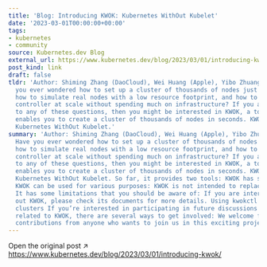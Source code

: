 ```yaml
---
title: 'Blog: Introducing KWOK: Kubernetes WithOut Kubelet'
date: '2023-03-01T00:00:00+00:00'
tags:
- kubernetes
- community
source: Kubernetes.dev Blog
external_url: https://www.kubernetes.dev/blog/2023/03/01/introducing-kwok/
post_kind: link
draft: false
tldr: 'Author: Shiming Zhang (DaoCloud), Wei Huang (Apple), Yibo Zhuang (Apple) Have
  you ever wondered how to set up a cluster of thousands of nodes just in seconds,
  how to simulate real nodes with a low resource footprint, and how to test your Kubernetes
  controller at scale without spending much on infrastructure? If you answered “yes”
  to any of these questions, then you might be interested in KWOK, a toolkit that
  enables you to create a cluster of thousands of nodes in seconds. KWOK stands for
  Kubernetes WithOut Kubelet.'
summary: 'Author: Shiming Zhang (DaoCloud), Wei Huang (Apple), Yibo Zhuang (Apple)
  Have you ever wondered how to set up a cluster of thousands of nodes just in seconds,
  how to simulate real nodes with a low resource footprint, and how to test your Kubernetes
  controller at scale without spending much on infrastructure? If you answered “yes”
  to any of these questions, then you might be interested in KWOK, a toolkit that
  enables you to create a cluster of thousands of nodes in seconds. KWOK stands for
  Kubernetes WithOut Kubelet. So far, it provides two tools: KWOK has several advantages:
  KWOK can be used for various purposes: KWOK is not intended to replace others completely.
  It has some limitations that you should be aware of: If you are interested in trying
  out KWOK, please check its documents for more details. Using kwokctl to manage simulated
  clusters If you’re interested in participating in future discussions or development
  related to KWOK, there are several ways to get involved: We welcome feedback and
  contributions from anyone who wants to join us in this exciting project.'
---
```

Open the original post ↗ https://www.kubernetes.dev/blog/2023/03/01/introducing-kwok/
